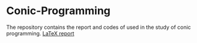 # Conic-Programming
The repository contains the report and codes of used in the study of conic programming.
[LaTeX report](https://www.overleaf.com/project/5ca8457de166ef203a22c0b8)
